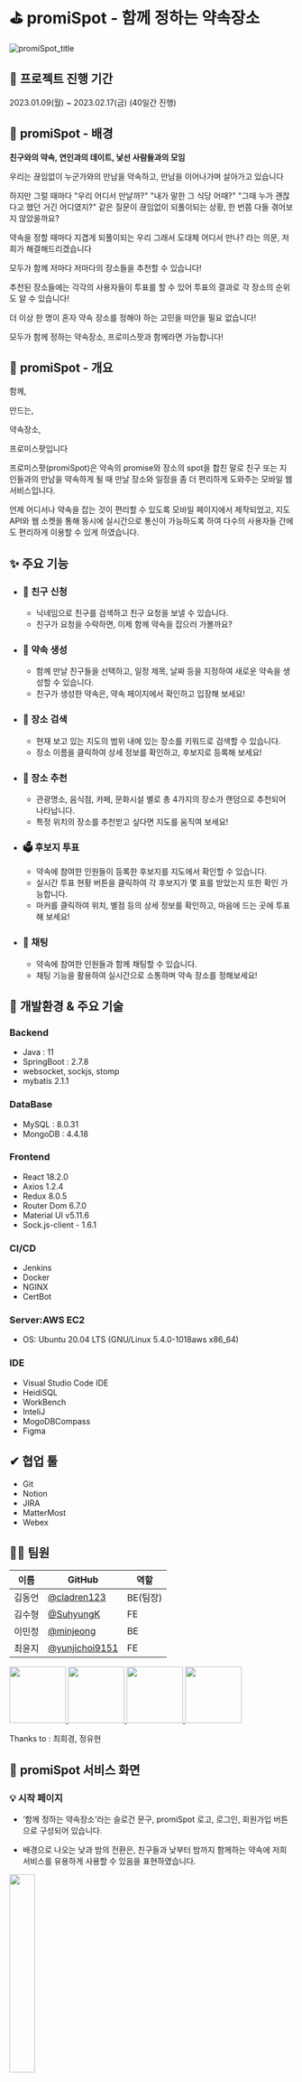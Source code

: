 # ⛳ promiSpot - 함께 정하는 약속장소

![promiSpot_title](./img/promiSpot_title.gif)

## 📅 프로젝트 진행 기간

2023.01.09(월) ~ 2023.02.17(금) (40일간 진행)

## 🚩 promiSpot - 배경
**친구와의 약속, 연인과의 데이트, 낯선 사람들과의 모임**

우리는 끊임없이 누군가와의 만남을 약속하고, 만남을 이어나가며 살아가고 있습니다

하지만 그럴 때마다 "우리 어디서 만날까?" "내가 말한 그 식당 어때?" "그때 누가 괜찮다고 했던 거긴 어디였지?" 같은 질문이 끊임없이 되풀이되는 상황, 한 번쯤 다들 겪어보지 않았을까요?

약속을 정할 때마다 지겹게 되풀이되는 우리 그래서 도대체 어디서 만나? 라는 의문, 저희가 해결해드리겠습니다


모두가 함께 저마다 저마다의 장소들을 추천할 수 있습니다!

추천된 장소들에는 각각의 사용자들이 투표를 할 수 있어 투표의 결과로 각 장소의 순위도 알 수 있습니다!

더 이상 한 명이 혼자 약속 장소를 정해야 하는 고민을 떠안을 필요 없습니다!

모두가 함께 정하는 약속장소, 프로미스팟과 함께라면 가능합니다!

## 🚩 promiSpot - 개요
함께,

만드는,

약속장소,

프로미스팟입니다

프로미스팟(promiSpot)은 약속의 promise와 장소의 spot을 합친 말로 친구 또는 지인들과의 만남을 약속하게 될 때 만날 장소와 일정을 좀 더 편리하게 도와주는 모바일 웹 서비스입니다.

언제 어디서나 약속을 잡는 것이 편리할 수 있도록 모바일 페이지에서 제작되었고, 지도 API와 웹 소켓을 통해 동시에 실시간으로 통신이 가능하도록 하여 다수의 사용자들 간에도 편리하게 이용할 수 있게 하였습니다. 


## ✨ 주요 기능

- ### 📱 친구 신청
	- 닉네임으로 친구를 검색하고 친구 요청을 보낼 수 있습니다.
	- 친구가 요청을 수락하면, 이제 함께 약속을 잡으러 가볼까요?
- ### 🎯 약속 생성
	- 함께 만날 친구들을 선택하고, 일정 제목, 날짜 등을 지정하여 새로운 약속을 생성할 수 있습니다.
	- 친구가 생성한 약속은, 약속 페이지에서 확인하고 입장해 보세요!
- ### 🌇 장소 검색
	- 현재 보고 있는 지도의 범위 내에 있는 장소를 키워드로 검색할 수 있습니다.
	- 장소 이름을 클릭하여 상세 정보를 확인하고, 후보지로 등록해 보세요!
- ### 🌆 장소 추천
	- 관광명소, 음식점, 카페, 문화시설 별로 총 4가지의 장소가 랜덤으로 추천되어 나타납니다.
	- 특정 위치의 장소를 추천받고 싶다면 지도를 움직여 보세요!
- ### 🗳 후보지 투표
	- 약속에 참여한 인원들이 등록한 후보지를 지도에서 확인할 수 있습니다.
	- 실시간 투표 현황 버튼을 클릭하여 각 후보지가 몇 표를 받았는지 또한 확인 가능합니다.
	- 마커를 클릭하여 위치, 별점 등의 상세 정보를 확인하고, 마음에 드는 곳에 투표해 보세요!
- ### 💬 채팅
	- 약속에 참여한 인원들과 함께 채팅할 수 있습니다.
	- 채팅 기능을 활용하여 실시간으로 소통하며 약속 장소를 정해보세요!

## 💫 개발환경 & 주요 기술

### Backend

- Java : 11
- SpringBoot : 2.7.8
- websocket, sockjs, stomp
- mybatis 2.1.1

### DataBase

- MySQL : 8.0.31
- MongoDB  : 4.4.18

### Frontend

- React 18.2.0
- Axios 1.2.4
- Redux 8.0.5
- Router Dom 6.7.0
- Material UI v5.11.6
- Sock.js-client - 1.6.1

### CI/CD

- Jenkins
- Docker
- NGINX
- CertBot

### Server:AWS EC2

- OS: Ubuntu 20.04 LTS (GNU/Linux 5.4.0-1018aws x86_64)

### IDE

- Visual Studio Code IDE
- HeidiSQL
- WorkBench
- InteliJ
- MogoDBCompass
- Figma


## ✔ 협업 툴

- Git
- Notion
- JIRA
- MatterMost
- Webex

## 👨‍💻 팀원

| 이름   | GitHub                                         | 역할 |
| ------ | ---------------------------------------------- |-------|
| 김동언 | [@cladren123](https://github.com/cladren123) | BE(팀장) |
| 김수형 | [@SuhyungK](https://github.com/SuhyungK) | FE |
| 이민정 | [@minjeong](https://github.com/ealswjd) | BE |
| 최윤지 | [@yunjichoi9151](https://github.com/yunjichoi9151) | FE |

<p>
<a href="https://github.com/cladren123">
  <img src="https://github.com/cladren123.png" width="100">
</a>
<a href="https://github.com/SuhyungK">
  <img src="https://github.com/SuhyungK.png" width="100">
</a>
<a href="https://github.com/ealswjd">
  <img src="https://github.com/ealswjd.png" width="100">
</a>
<a href="https://github.com/yunjichoi9151">
  <img src="https://github.com/yunjichoi9151.png" width="100">
</a>
</p>

Thanks to : 최희경, 정유현

## 🌟 promiSpot 서비스 화면


### 💡 시작 페이지

- ‘함께 정하는 약속장소’라는 슬로건 문구, promiSpot 로고, 로그인, 회원가입 버튼으로 구성되어 있습니다.

- 배경으로 나오는 낮과 밤의 전환은, 친구들과 낮부터 밤까지 함께하는 약속에 저희 서비스를 유용하게 사용할 수 있음을 표현하였습니다.


<img src="./img/1_시작페이지.gif" width="30%" height="30%"/>


### 💡 회원가입

- 아이디, 이메일, 비밀번호, 이름, 닉네임, 전화번호와 주소를 입력받게 됩니다.

- 주소 입력창을 선택하면 주소 검색 페이지로 이동하게 됩니다.

  - 내 주소를 검색한 후 선택하면 다시 회원가입 페이지로 이동합니다.


<img src="./img/2_회원가입.gif" width="30%" height="30%"/> &nbsp; <img src="./img/3_회원가입_주소.gif" width="30%" height="30%"/>


### 💡 로그인

- 아이디와 비밀번호를 입력한 후 로그인 버튼을 누르면 메인 페이지로 이동합니다.

- 가입한 회원이 아니거나 아이디, 비밀번호가 틀리다면 로그인을 할 수 없습니다.


<img src="./img/4_로그인.gif" width="30%" height="30%"/>


### 💡 메인 페이지

- 현재 참여 중인 약속들을 Sliding 형태로 볼 수 있습니다.

- 약속 날짜, 제목, 참여인원, 각 장소별 투표 현황을 확인할 수 있습니다.

- 아래에 있는 TabBar에서는 Home(메인 페이지), Friend(친구 페이지), `+`(새로운 약속 생성), Promise(약속 페이지), MyPage(마이 페이지) 버튼으로 각 페이지로 이동할 수 있습니다.


<img src="./img/5_메인페이지.gif" width="30%" height="30%"/>


### 💡 친구 페이지

- 내 친구 Tab에서는 친구들 목록을 볼 수 있습니다.

  - 친구들의 프로필 이미지, 닉네임, 아이디를 보여줍니다.

- 받은 요청 Tab에서는 내게 온 친구 요청을 목록으로 볼 수 있습니다.

  - 각 요청마다 수락/거절 버튼이 있습니다.
  
  - 수락을 하면 친구가 되어 친구 목록에서 확인 가능하고, 거절을 누르면 받은 요청에서 사라지게 됩니다.

- 보낸 요청 Tab에서는 내가 요청한 목록을 볼 수 있습니다.
  
  - 요청 취소 버튼을 누르면 요청이 취소됩니다.

- 검색창에서는 아이디 또는 전화번호로 친구 검색을 할 수 있습니다.
  
  - 요청 버튼을 눌러 친구 요청이 가능하고, 요청을 누르면 보낸 요청 Tab에서 확인 가능합니다.
  
  - 이미 요청된 친구라면 요청 취소 버튼으로 표시됩니다.
    

<img src="./img/6_친구페이지.gif" width="30%" height="30%"/>


### 💡 약속 페이지

- 내가 참여한 약속들을 목록형과 캘린더형으로 나누어 볼 수 있습니다.

- 목록형에서는 내가 참여한 약속들이 카드 형태로 나타나게 됩니다.

  - 각각의 카드에는 약속의 제목, 날짜, 참여자와 입장/나가기기 버튼이 존재합니다.

- 캘린더형에서는 참여한 약속이 있는 날짜 아래에 빨간 점으로 표시가 되어 있습니다.


<img src="./img/7_약속페이지.gif" width="30%" height="30%"/>


### 💡 마이 페이지

- 프로필 사진, 이름, 주소, 닉네임, 이메일, 전화번호 등의 정보를 확인할 수 있습니다.

- 편집 버튼을 누르면 닉네임을 수정할 수 있습니다.

- 주소의 경우 현재 기본 주소로 설정된 주소가 보입니다.

  - 주소 별칭과, 기본 주소 설정 여부를 수정할 수 있습니다.

  - 새로운 주소를 기본 주소로 설정할 경우, 기존의 기본 주소는 해제되어 일반 주소로 변환됩니다.
  
  - 기본 주소는 삭제할 수 없습니다.

- 로그아웃 버튼을 클릭하면, 로그아웃 상태가 되고 로그인 화면으로 이동합니다.


<img src="./img/8_마이페이지.gif" width="30%" height="30%"/>


### 💡 약속 생성 페이지

- TabBar의 `+`을 통해 생성할 수 있습니다.

- 나와 친구를 맺은 친구들의 목록이 뜨게 되고, 그중 함께 약속에 참여할 친구들을 선택할 수 있습니다.

- 약속의 제목과 날짜를 정한 후 약속을 생성하게 되면 약속 생성 페이지(지도)로 이동하게 됩니다.


<img src="./img/9_약속생성.gif" width="30%" height="30%"/>


### 💡 출발지 설정

- 지도 페이지에서 자신의 출발지를 두 가지 방법으로 선택할 수 있습니다.

- 등록되어 있는 주소에서 선택 : 등록되어 있는 주소들의 목록을 선택하면 출발지로 설정됩니다.

- 직접 선택 : 좌측 상단에 출발지 선택을 누른 후 지도에서 선택하면 출발지로 설정됩니다.


<img src="./img/10_주소선택.gif" width="30%" height="30%"/>


### 💡 장소 검색

- 현재 보고 있는 지도 범위 내에서 장소를 검색할 수 있습니다.

- 지도의 반경이 변경 됨에 따라 검색 결과도 변경됩니다.

- 장소 상세 정보 페이지로 이동할 수 있게 됩니다.

  - 장소의 카테고리, 주소, 이미지, 별점 등을 볼 수 있습니다.

- 검색 결과 화면에는 스크롤 기능이 적용되어 있습니다.


<img src="./img/11_장소검색.gif" width="30%" height="30%"/>


### 💡 장소 등록

- 장소 상세 페이지의 장소 등록 버튼을 통해 약속 장소 후보에 등록할 수 있습니다.

- 약속 장소 후보로 등록되면 지도에 노란색 마커로 표시됩니다.

- 지도의 노란색 마커를 선택하면 약속 장소 후보의 상세 페이지로 이동됩니다.

- 내가 등록한 장소를 다른 유저들도 실시간으로 반영됩니다.


<img src="./img/12_장소등록_등록자.gif" width="30%" height="30%"/> &nbsp; <img src="./img/13_장소등록_등록자X.gif" width="30%" height="30%"/>


### 💡 장소 추천

- 현재 보고 있는 지도의 중심 위치를 기준으로 반경 거리를 계산하여 장소를 추천합니다.

- 카테고리(관광명소, 음식점, 카페, 문화시설) 별로 총 4가지의 장소가 랜덤으로 추천되어 나타납니다.

- 지도의 중심 위치가 변경 됨에 따라 추천되는 장소도 변경됩니다.

- 랜덤으로 추천되기 때문에 지도의 중심 위치가 변경되지 않아도 추천되는 결과는 변경될 수 있습니다.


<img src="./img/14_장소추천_이동.gif" width="30%" height="30%"/> &nbsp; <img src="./img/15_장소추천_클릭.gif" width="30%" height="30%"/>


### 💡 채팅

- 지도에 들어온 사용자들끼리 의사소통을 위해 채팅을 사용할 수 있습니다.

- DB에 채팅 내역을 저장하기 때문에 창이 꺼지거나 중간에 들어와도 채팅 내역을 볼 수 있습니다.


<img src="./img/16_채팅.gif" width="30%" height="30%"/>


### 💡 투표

- 등록 장소 후보에 투표 버튼을 통해 투표를 할 수 있습니다.

- 채팅 현황 게시판을 통해 현재의 투표 상황을 파악할 수 있습니다.


<img src="./img/17_투표.gif" width="30%" height="30%"/>

